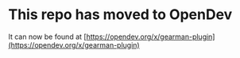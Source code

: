 # This repo has moved to OpenDev

It can now be found at [https://opendev.org/x/gearman-plugin](https://opendev.org/x/gearman-plugin)
